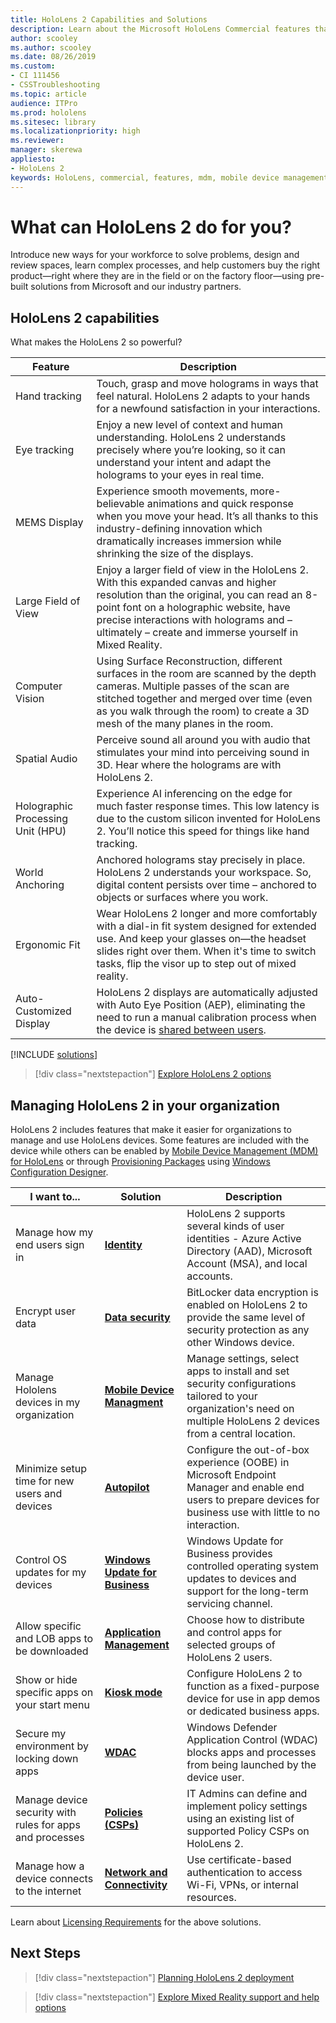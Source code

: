 ```yaml
---
title: HoloLens 2 Capabilities and Solutions
description: Learn about the Microsoft HoloLens Commercial features that make it easier for businesses to manage HoloLens devices. 
author: scooley
ms.author: scooley
ms.date: 08/26/2019
ms.custom: 
- CI 111456
- CSSTroubleshooting
ms.topic: article
audience: ITPro
ms.prod: hololens
ms.sitesec: library
ms.localizationpriority: high
ms.reviewer: 
manager: skerewa
appliesto:
- HoloLens 2
keywords: HoloLens, commercial, features, mdm, mobile device management, kiosk mode, applications, identity
---
```


# What can HoloLens 2 do for you?

Introduce new ways for your workforce to solve problems, design and review spaces, learn complex processes, and help customers buy the right product—right where they are in the field or on the factory floor—using pre-built solutions from Microsoft and our industry partners.

## HoloLens 2 capabilities

What makes the HoloLens 2 so powerful?

| Feature | Description |
|---------|-------------|
| Hand tracking | Touch, grasp and move holograms in ways that feel natural. HoloLens 2 adapts to your hands for a newfound satisfaction in your interactions. |
| Eye tracking | Enjoy a new level of context and human understanding. HoloLens 2 understands precisely where you’re looking, so it can understand your intent and adapt the holograms to your eyes in real time. |
| MEMS Display | Experience smooth movements, more-believable animations and quick response when you move your head. It’s all thanks to this industry-defining innovation which dramatically increases immersion while shrinking the size of the displays. | 
| Large Field of View | Enjoy a larger field of view in the HoloLens 2. With this expanded canvas and higher resolution than the original, you can read an 8-point font on a holographic website, have precise interactions with holograms and – ultimately – create and immerse yourself in Mixed Reality. |
| Computer Vision | Using Surface Reconstruction, different surfaces in the room are scanned by the depth cameras. Multiple passes of the scan are stitched together and merged over time (even as you walk through the room) to create a 3D mesh of the many planes in the room.
| Spatial Audio | Perceive sound all around you with audio that stimulates your mind into perceiving sound in 3D. Hear where the holograms are with HoloLens 2. |
| Holographic Processing Unit (HPU) | Experience AI inferencing on the edge for much faster response times. This low latency is due to the custom silicon invented for HoloLens 2. You’ll notice this speed for things like hand tracking. |
| World Anchoring | Anchored holograms stay precisely in place. HoloLens 2 understands your workspace. So, digital content persists over time – anchored to objects or surfaces where you work. |
| Ergonomic Fit | Wear HoloLens 2 longer and more comfortably with a dial-in fit system designed for extended use. And keep your glasses on—the headset slides right over them. When it's time to switch tasks, flip the visor up to step out of mixed reality. |
| Auto-Customized Display | HoloLens 2 displays are automatically adjusted with Auto Eye Position (AEP), eliminating the need to run a manual calibration process when the device is [shared between users](hololens-multiple-users.md). |

[!INCLUDE [solutions](includes/hlsolutions.md)]

> [!div class="nextstepaction"]
> [Explore HoloLens 2 options](hololens2-options.md)


## Managing HoloLens 2 in your organization
HoloLens 2 includes features that make it easier for organizations to manage and use HoloLens devices. Some features are included with the device while others can be enabled by [Mobile Device Management (MDM) for HoloLens](hololens-mdm-configure.md)  or through [Provisioning Packages](hololens-provisioning.md) using [Windows Configuration Designer](app-deploy-provisioning-package.md#setup).

| I want to... | Solution | Description |  
|---------| ------------|------------|
Manage how my end users sign in | [**Identity**](hololens-identity.md) | HoloLens 2 supports several kinds of user identities - Azure Active Directory (AAD), Microsoft Account (MSA), and local accounts.  |
| Encrypt user data | [**Data security**](security-encryption-data-protection.md) | BitLocker data encryption is enabled on HoloLens 2 to provide the same level of security protection as any other Windows device. | 
Manage Hololens devices in my organization | [**Mobile Device Managment**](hololens-mdm-configure.md) | Manage settings, select apps to install and set security configurations tailored to your organization's need on multiple HoloLens 2 devices from a central location. | 
|Minimize setup time for new users and devices | [**Autopilot**](hololens2-autopilot.md) | Configure the out-of-box experience (OOBE) in Microsoft Endpoint Manager and enable end users to prepare devices for business use with little to no interaction. |  
| Control OS updates for my devices | [**Windows Update for Business**](hololens-updates.md#managing-updates-by-using-windows-update-for-business) | Windows Update for Business provides controlled operating system updates to devices and support for the long-term servicing channel. |  
| Allow specific and LOB apps to be downloaded |[**Application Management**](app-deploy-overview.md) | Choose how to distribute and control apps for selected groups of HoloLens 2 users. | 
| Show or hide specific apps on your start menu |[**Kiosk mode**](hololens-kiosk.md) | Configure HoloLens 2 to function as a fixed-purpose device for use in app demos or dedicated business apps. 
| Secure my environment by locking down apps | [**WDAC**](windows-defender-application-control-wdac.md) | Windows Defender Application Control (WDAC) blocks apps and processes from being launched by the device user.
| Manage device security with rules for apps and processes | [**Policies (CSPs)**](hololens-csp-policy-overview.md) | IT Admins can define and implement policy settings using an existing list of supported Policy CSPs on HoloLens 2. |  
| Manage how a device connects to the internet | [**Network and Connectivity**](hololens-certificates-network.md) | Use certificate-based authentication to access Wi-Fi, VPNs, or internal resources. | 

Learn about [Licensing Requirements](hololens-licenses-requirements.md) for the above solutions.

## Next Steps

> [!div class="nextstepaction"]
>[Planning HoloLens 2 deployment](hololens-requirements.md) 

> [!div class="nextstepaction"]
> [Explore Mixed Reality support and help options](hololens2-support.md)